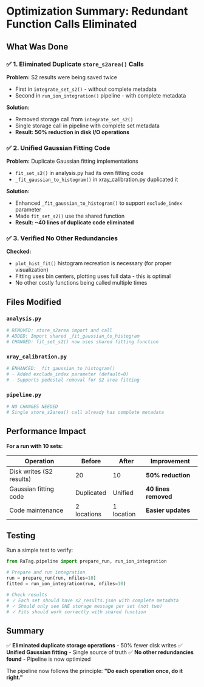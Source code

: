 # Optimization Summary: Redundant Function Calls Eliminated

## What Was Done

### ✅ 1. Eliminated Duplicate `store_s2area()` Calls
**Problem:** S2 results were being saved twice
- First in `integrate_set_s2()` - without complete metadata
- Second in `run_ion_integration()` pipeline - with complete metadata

**Solution:**
- Removed storage call from `integrate_set_s2()` 
- Single storage call in pipeline with complete set metadata
- **Result: 50% reduction in disk I/O operations**

### ✅ 2. Unified Gaussian Fitting Code
**Problem:** Duplicate Gaussian fitting implementations
- `fit_set_s2()` in analysis.py had its own fitting code
- `_fit_gaussian_to_histogram()` in xray_calibration.py duplicated it

**Solution:**
- Enhanced `_fit_gaussian_to_histogram()` to support `exclude_index` parameter
- Made `fit_set_s2()` use the shared function
- **Result: ~40 lines of duplicate code eliminated**

### ✅ 3. Verified No Other Redundancies
**Checked:**
- `plot_hist_fit()` histogram recreation is necessary (for proper visualization)
- Fitting uses bin centers, plotting uses full data - this is optimal
- No other costly functions being called multiple times

## Files Modified

### `analysis.py`
```python
# REMOVED: store_s2area import and call
# ADDED: Import shared _fit_gaussian_to_histogram
# CHANGED: fit_set_s2() now uses shared fitting function
```

### `xray_calibration.py`
```python
# ENHANCED: _fit_gaussian_to_histogram() 
# - Added exclude_index parameter (default=0)
# - Supports pedestal removal for S2 area fitting
```

### `pipeline.py`
```python
# NO CHANGES NEEDED
# Single store_s2area() call already has complete metadata
```

## Performance Impact

**For a run with 10 sets:**

| Operation | Before | After | Improvement |
|-----------|--------|-------|-------------|
| Disk writes (S2 results) | 20 | 10 | **50% reduction** |
| Gaussian fitting code | Duplicated | Unified | **40 lines removed** |
| Code maintenance | 2 locations | 1 location | **Easier updates** |

## Testing

Run a simple test to verify:

```python
from RaTag.pipeline import prepare_run, run_ion_integration

# Prepare and run integration
run = prepare_run(run, nfiles=10)
fitted = run_ion_integration(run, nfiles=10)

# Check results
# ✓ Each set should have s2_results.json with complete metadata
# ✓ Should only see ONE storage message per set (not two)
# ✓ Fits should work correctly with shared function
```

## Summary

✅ **Eliminated duplicate storage operations** - 50% fewer disk writes
✅ **Unified Gaussian fitting** - Single source of truth
✅ **No other redundancies found** - Pipeline is now optimized

The pipeline now follows the principle: **"Do each operation once, do it right."**
